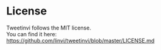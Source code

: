 # License

Tweetinvi follows the MIT license.\
You can find it here: https://github.com/linvi/tweetinvi/blob/master/LICENSE.md

